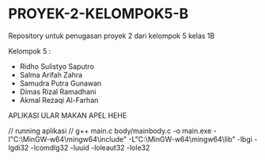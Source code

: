 # PROYEK-2-KELOMPOK5-B
Repository untuk penugasan proyek 2 dari kelompok 5 kelas 1B

Kelompok 5 : 
- Ridho Sulistyo Saputro
- Salma Arifah Zahra
- Samudra Putra Gunawan
- Dimas Rizal Ramadhani 
- Akmal Rezaqi Al-Farhan

APLIKASI ULAR MAKAN APEL HEHE

// running aplikasi
// g++ main.c body/mainbody.c -o main.exe -I"C:\MinGW-w64\mingw64\include" -L"C:\MinGW-w64\mingw64\lib" -lbgi -lgdi32 -lcomdlg32 -luuid -loleaut32 -lole32